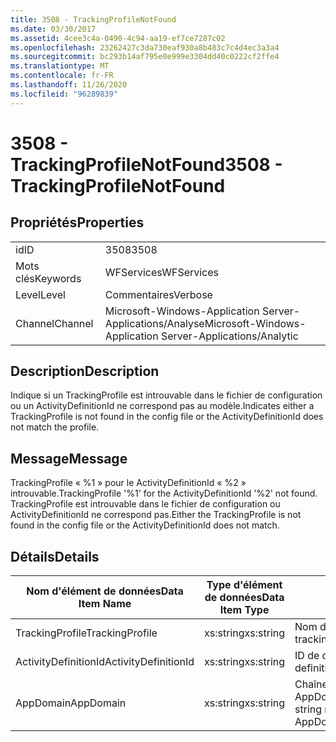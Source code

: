 ```yaml
---
title: 3508 - TrackingProfileNotFound
ms.date: 03/30/2017
ms.assetid: 4cee3c4a-0490-4c94-aa19-ef7ce7287c02
ms.openlocfilehash: 23262427c3da730eaf930a8b483c7c4d4ec3a3a4
ms.sourcegitcommit: bc293b14af795e0e999e3304dd40c0222cf2ffe4
ms.translationtype: MT
ms.contentlocale: fr-FR
ms.lasthandoff: 11/26/2020
ms.locfileid: "96289839"
---
```

# <a name="3508---trackingprofilenotfound"></a><span data-ttu-id="e93bf-102">3508 - TrackingProfileNotFound</span><span class="sxs-lookup"><span data-stu-id="e93bf-102">3508 - TrackingProfileNotFound</span></span>

## <a name="properties"></a><span data-ttu-id="e93bf-103">Propriétés</span><span class="sxs-lookup"><span data-stu-id="e93bf-103">Properties</span></span>  
  
|||  
|-|-|  
|<span data-ttu-id="e93bf-104">id</span><span class="sxs-lookup"><span data-stu-id="e93bf-104">ID</span></span>|<span data-ttu-id="e93bf-105">3508</span><span class="sxs-lookup"><span data-stu-id="e93bf-105">3508</span></span>|  
|<span data-ttu-id="e93bf-106">Mots clés</span><span class="sxs-lookup"><span data-stu-id="e93bf-106">Keywords</span></span>|<span data-ttu-id="e93bf-107">WFServices</span><span class="sxs-lookup"><span data-stu-id="e93bf-107">WFServices</span></span>|  
|<span data-ttu-id="e93bf-108">Level</span><span class="sxs-lookup"><span data-stu-id="e93bf-108">Level</span></span>|<span data-ttu-id="e93bf-109">Commentaires</span><span class="sxs-lookup"><span data-stu-id="e93bf-109">Verbose</span></span>|  
|<span data-ttu-id="e93bf-110">Channel</span><span class="sxs-lookup"><span data-stu-id="e93bf-110">Channel</span></span>|<span data-ttu-id="e93bf-111">Microsoft-Windows-Application Server-Applications/Analyse</span><span class="sxs-lookup"><span data-stu-id="e93bf-111">Microsoft-Windows-Application Server-Applications/Analytic</span></span>|  
  
## <a name="description"></a><span data-ttu-id="e93bf-112">Description</span><span class="sxs-lookup"><span data-stu-id="e93bf-112">Description</span></span>  

 <span data-ttu-id="e93bf-113">Indique si un TrackingProfile est introuvable dans le fichier de configuration ou un ActivityDefinitionId ne correspond pas au modèle.</span><span class="sxs-lookup"><span data-stu-id="e93bf-113">Indicates either a TrackingProfile is not found in the config file or the ActivityDefinitionId does not match the profile.</span></span>  
  
## <a name="message"></a><span data-ttu-id="e93bf-114">Message</span><span class="sxs-lookup"><span data-stu-id="e93bf-114">Message</span></span>  

 <span data-ttu-id="e93bf-115">TrackingProfile « %1 » pour le ActivityDefinitionId « %2 » introuvable.</span><span class="sxs-lookup"><span data-stu-id="e93bf-115">TrackingProfile '%1' for the ActivityDefinitionId '%2' not found.</span></span> <span data-ttu-id="e93bf-116">TrackingProfile est introuvable dans le fichier de configuration ou ActivityDefinitionId ne correspond pas.</span><span class="sxs-lookup"><span data-stu-id="e93bf-116">Either the TrackingProfile is not found in the config file or the ActivityDefinitionId does not match.</span></span>  
  
## <a name="details"></a><span data-ttu-id="e93bf-117">Détails</span><span class="sxs-lookup"><span data-stu-id="e93bf-117">Details</span></span>  
  
|<span data-ttu-id="e93bf-118">Nom d'élément de données</span><span class="sxs-lookup"><span data-stu-id="e93bf-118">Data Item Name</span></span>|<span data-ttu-id="e93bf-119">Type d'élément de données</span><span class="sxs-lookup"><span data-stu-id="e93bf-119">Data Item Type</span></span>|<span data-ttu-id="e93bf-120">Description</span><span class="sxs-lookup"><span data-stu-id="e93bf-120">Description</span></span>|  
|--------------------|--------------------|-----------------|  
|<span data-ttu-id="e93bf-121">TrackingProfile</span><span class="sxs-lookup"><span data-stu-id="e93bf-121">TrackingProfile</span></span>|<span data-ttu-id="e93bf-122">xs:string</span><span class="sxs-lookup"><span data-stu-id="e93bf-122">xs:string</span></span>|<span data-ttu-id="e93bf-123">Nom du modèle de suivi.</span><span class="sxs-lookup"><span data-stu-id="e93bf-123">The name of the tracking profile.</span></span>|  
|<span data-ttu-id="e93bf-124">ActivityDefinitionId</span><span class="sxs-lookup"><span data-stu-id="e93bf-124">ActivityDefinitionId</span></span>|<span data-ttu-id="e93bf-125">xs:string</span><span class="sxs-lookup"><span data-stu-id="e93bf-125">xs:string</span></span>|<span data-ttu-id="e93bf-126">ID de définition d'activité.</span><span class="sxs-lookup"><span data-stu-id="e93bf-126">The activity definition id.</span></span>|  
|<span data-ttu-id="e93bf-127">AppDomain</span><span class="sxs-lookup"><span data-stu-id="e93bf-127">AppDomain</span></span>|<span data-ttu-id="e93bf-128">xs:string</span><span class="sxs-lookup"><span data-stu-id="e93bf-128">xs:string</span></span>|<span data-ttu-id="e93bf-129">Chaîne retournée par AppDomain.CurrentDomain.FriendlyName.</span><span class="sxs-lookup"><span data-stu-id="e93bf-129">The string returned by AppDomain.CurrentDomain.FriendlyName.</span></span>|

